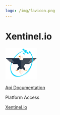```yaml
---
logo: /img/favicon.png
---
```


# Xentinel.io
<a href="/xentinel"><img src="/img/xentinel2.png" alt="Xentinel.io" width="100px"/></a>

[Api Documentation](xentinel/index.md)

Platform Access

[Xentinel.io](https://xentinel.io)

